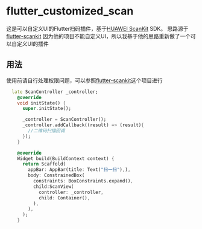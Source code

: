 # flutter_customized_scan

这是可以自定义UI的Flutter扫码插件，基于[HUAWEI ScanKit](https://developer.huawei.com/consumer/cn/doc/development/HMSCore-Guides-V5/service-introduction-0000001050041994-V5) SDK。
思路源于[flutter-scankit](https://github.com/arcticfox1919/flutter-scankit)
因为他的项目不能自定义UI，所以我基于他的思路重新做了一个可以自定义UI的插件

## 用法

使用前请自行处理权限问题，可以参照[flutter-scankit](https://github.com/arcticfox1919/flutter-scankit)这个项目进行

```dart
  late ScanController _controller;
    @override
    void initState() {
      super.initState();

      _controller = ScanController();
      _controller.addCallback((result) => (result){
        //二维码扫描回调
      });
    }

    @override
    Widget build(BuildContext context) {
      return Scaffold(
        appBar: AppBar(title: Text("扫一扫"),),
        body: ConstrainedBox(
          constraints: BoxConstraints.expand(),
          child:ScanView(
            controller: _controller,
            child: Container(),
          ),
        ),
      );
    }
```


